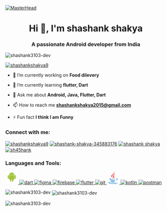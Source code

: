 [![MasterHead](https://1.bp.blogspot.com/-7A4WynwLsMw/XbBpCXG8fHI/AAAAAAAAMt4/uOa1bpLskYgrwGbllhSu2SDj_Mig8SXJQCLcBGAsYHQ/s1600/2000_600px.gif)](https://shashank3103-dev.io)
<h1 align="center">Hi 👋, I'm shashank shakya</h1>
<h3 align="center">A passionate Android developer from India</h3>

<p align="left"> <img src="https://komarev.com/ghpvc/?username=shashank3103-dev&label=Profile%20views&color=0e75b6&style=flat" alt="shashank3103-dev" /> </p>

<p align="left"> <a href="https://twitter.com/shashankshakya9" target="blank"><img src="https://img.shields.io/twitter/follow/shashankshakya9?logo=twitter&style=for-the-badge" alt="shashankshakya9" /></a> </p>

- 🔭 I’m currently working on **Food dilevery**

- 🌱 I’m currently learning **flutter, Dart**

- 💬 Ask me about **Android, Java, Flutter, Dart**

- 📫 How to reach me **shashankshakya2015@gmail.com**

- ⚡ Fun fact **I think I am Funny**

<h3 align="left">Connect with me:</h3>
<p align="left">
<a href="https://twitter.com/shashankshakya9" target="blank"><img align="center" src="https://raw.githubusercontent.com/rahuldkjain/github-profile-readme-generator/master/src/images/icons/Social/twitter.svg" alt="shashankshakya9" height="30" width="40" /></a>
<a href="https://linkedin.com/in/shashank-shakya-345883176" target="blank"><img align="center" src="https://raw.githubusercontent.com/rahuldkjain/github-profile-readme-generator/master/src/images/icons/Social/linked-in-alt.svg" alt="shashank-shakya-345883176" height="30" width="40" /></a>
<a href="https://stackoverflow.com/users/shashank shakya" target="blank"><img align="center" src="https://raw.githubusercontent.com/rahuldkjain/github-profile-readme-generator/master/src/images/icons/Social/stack-overflow.svg" alt="shashank shakya" height="30" width="40" /></a>
<a href="https://instagram.com/sh45hank" target="blank"><img align="center" src="https://raw.githubusercontent.com/rahuldkjain/github-profile-readme-generator/master/src/images/icons/Social/instagram.svg" alt="sh45hank" height="30" width="40" /></a>
</p>

<h3 align="left">Languages and Tools:</h3>
<p align="left"> <a href="https://developer.android.com" target="_blank" rel="noreferrer"> <img src="https://raw.githubusercontent.com/devicons/devicon/master/icons/android/android-original-wordmark.svg" alt="android" width="40" height="40"/> </a> <a href="https://dart.dev" target="_blank" rel="noreferrer"> <img src="https://www.vectorlogo.zone/logos/dartlang/dartlang-icon.svg" alt="dart" width="40" height="40"/> </a> <a href="https://www.figma.com/" target="_blank" rel="noreferrer"> <img src="https://www.vectorlogo.zone/logos/figma/figma-icon.svg" alt="figma" width="40" height="40"/> </a> <a href="https://firebase.google.com/" target="_blank" rel="noreferrer"> <img src="https://www.vectorlogo.zone/logos/firebase/firebase-icon.svg" alt="firebase" width="40" height="40"/> </a> <a href="https://flutter.dev" target="_blank" rel="noreferrer"> <img src="https://www.vectorlogo.zone/logos/flutterio/flutterio-icon.svg" alt="flutter" width="40" height="40"/> </a> <a href="https://git-scm.com/" target="_blank" rel="noreferrer"> <img src="https://www.vectorlogo.zone/logos/git-scm/git-scm-icon.svg" alt="git" width="40" height="40"/> </a> <a href="https://www.java.com" target="_blank" rel="noreferrer"> <img src="https://raw.githubusercontent.com/devicons/devicon/master/icons/java/java-original.svg" alt="java" width="40" height="40"/> </a> <a href="https://kotlinlang.org" target="_blank" rel="noreferrer"> <img src="https://www.vectorlogo.zone/logos/kotlinlang/kotlinlang-icon.svg" alt="kotlin" width="40" height="40"/> </a> <a href="https://postman.com" target="_blank" rel="noreferrer"> <img src="https://www.vectorlogo.zone/logos/getpostman/getpostman-icon.svg" alt="postman" width="40" height="40"/> </a> </p>

<p><img align="left" src="https://github-readme-stats.vercel.app/api/top-langs?username=shashank3103-dev&show_icons=true&locale=en&layout=compact" alt="shashank3103-dev" /></p>

<p>&nbsp;<img align="center" src="https://github-readme-stats.vercel.app/api?username=shashank3103-dev&show_icons=true&locale=en" alt="shashank3103-dev" /></p>

<p><img align="center" src="https://github-readme-streak-stats.herokuapp.com/?user=shashank3103-dev&" alt="shashank3103-dev" /></p>

